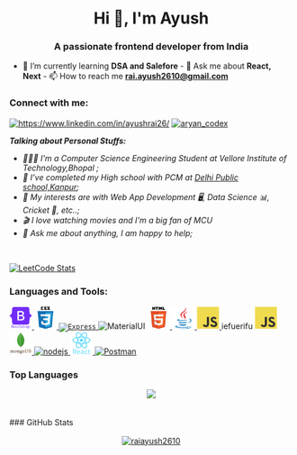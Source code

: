 
<h1 align="center">Hi 👋, I'm Ayush</h1>
<h3 align="center">A passionate frontend developer from India</h3>

- 🌱 I’m currently learning **DSA and Salefore** - 💬 Ask me about **React,</br>
Next** - 📫 How to reach me **rai.ayush2610@gmail.com**

<h3 align="left">Connect with me:</h3>
<p align="left">
    <a
        href="https://www.linkedin.com/in/ayushrai26/"
        target="blank"><img
        align="center"
        src="https://raw.githubusercontent.com/rahuldkjain/github-profile-readme-generator/master/src/images/icons/Social/linked-in-alt.svg"
        alt="https://www.linkedin.com/in/ayushrai26/"
        height="30"
        width="40"/></a>
    <a href="https://leetcode.com/raiayush2610/" target="blank"><img
        align="center"
        src="https://raw.githubusercontent.com/rahuldkjain/github-profile-readme-generator/master/src/images/icons/Social/leet-code.svg"
        alt="aryan_codex"
        height="30"
        width="40"/></a>
       
</p>
<em>
  
**Talking about Personal Stuffs:**

- 👨🏽‍💻 I’m a Computer Science Engineering Student at Vellore Institute of Technology,Bhopal ;
- 💼 I’ve completed my High school with PCM at [Delhi Public school,Kanpur]((https://www.dpskalyanpur.com/));
- 🤔 My interests are with Web App Development 🖥️, Data Science 📊, Cricket 🏏,  etc..;
- 🎬 I love watching movies and I'm a big fan of MCU <img src="https://www.pngfind.com/pngs/m/173-1737725_captain-americas-shield-hd-png-download.png" width=15 height=15>
- 💬 Ask me about anything, I am happy to help;

<br/> 
</em>

[![LeetCode Stats](https://leetcard.jacoblin.cool/raiayush2610?theme=unicorn&extension=activity)](https://leetcard.jacoblin.cool/raiayush2610?theme=unicorn&extension=activity)

<h3 align="left">Languages and Tools:</h3>
<p align="left">
    <a href="https://getbootstrap.com" target="_blank" rel="noreferrer">
        <img
            src="https://raw.githubusercontent.com/devicons/devicon/master/icons/bootstrap/bootstrap-plain-wordmark.svg"
            alt="bootstrap"
            width="40"
            height="40"/>
    </a>
    <a href="https://www.w3schools.com/css/" target="_blank" rel="noreferrer">
        <img
            src="https://raw.githubusercontent.com/devicons/devicon/master/icons/css3/css3-original-wordmark.svg"
            alt="css3"
            width="40"
            height="40"/>
    </a>
    <a href="https://expressjs.com" target="_blank" rel="noreferrer">
       <code><img height="40" src="https://img.shields.io/badge/Express.js-000000?style=for-the-badge&logo=express&logoColor=white" title="Express"></code>
    </a>
    <a hreaf="https://mui.com/material-ui/" target="_blank" rel="noreferrer">
        <img height="40" src="https://img.shields.io/badge/Material%20UI-007FFF?style=for-the-badge&logo=mui&logoColor=white" title="MaterialUI">
    </a>
    <a href="https://www.w3.org/html/" target="_blank" rel="noreferrer">
        <img
            src="https://raw.githubusercontent.com/devicons/devicon/master/icons/html5/html5-original-wordmark.svg"
            alt="html5"
            width="40"
            height="40"/>
    </a>
    <a href="https://www.java.com" target="_blank" rel="noreferrer">
        <img
            src="https://raw.githubusercontent.com/devicons/devicon/master/icons/java/java-original.svg"
            alt="java"
            width="40"
            height="40"/>
    </a>
    <a
        href="https://developer.mozilla.org/en-US/docs/Web/JavaScript"
        target="_blank"
        rel="noreferrer">
        <img
            src="https://raw.githubusercontent.com/devicons/devicon/master/icons/javascript/javascript-original.svg"
            alt="javascript"
            width="40"
            height="40"/>
    </a>
    iefuerifu
    <a
        href="https://developer.mozilla.org/en-US/docs/Web/JavaScript"
        target="_blank"
        rel="noreferrer">
        <img
            src="https://raw.githubusercontent.com/devicons/devicon/master/icons/javascript/javascript-original.svg"
            alt="docker"
            width="40"
            height="40"/>
    </a>
    <a href="https://www.mongodb.com/" target="_blank" rel="noreferrer">
        <img
            src="https://raw.githubusercontent.com/devicons/devicon/master/icons/mongodb/mongodb-original-wordmark.svg"
            alt="mongodb"
            width="40"
            height="40"/>
    </a>
    <a href="https://nodejs.org" target="_blank" rel="noreferrer">
        <img
            src="https://img.shields.io/badge/Docker-2CA5E0?style=for-the-badge&logo=docker&logoColor=white"
            alt="nodejs"
            width="40"
            height="40"/>
    </a>
    <a href="https://reactjs.org/" target="_blank" rel="noreferrer">
        <img
            src="https://raw.githubusercontent.com/devicons/devicon/master/icons/react/react-original-wordmark.svg"
            alt="react"
            width="40"
            height="40"/>
    </a>
     <a href="https://www.postman.com/" target="_blank" rel="noreferrer">
        <img height="40" src="https://img.shields.io/badge/Postman-FF6C37?style=for-the-badge&logo=Postman&logoColor=white" title="Postman">
    </a>

   
</p>


### Top Languages

<p align="center">
<a href = "https://github.com/raiayush2610">
  <img src="https://github-readme-stats.vercel.app/api/top-langs/?username=raiayush2610&layout=compact&theme=vision-friendly-dark"/>
</a>
</p>
<br/>
### GitHub Stats
<p align= "center"><a href = "https://github.com/raiayush2610"><img align="center" src="https://github-readme-streak-stats.herokuapp.com/?user=raiayush2610&theme=dark" alt="raiayush2610" /></a></p>
